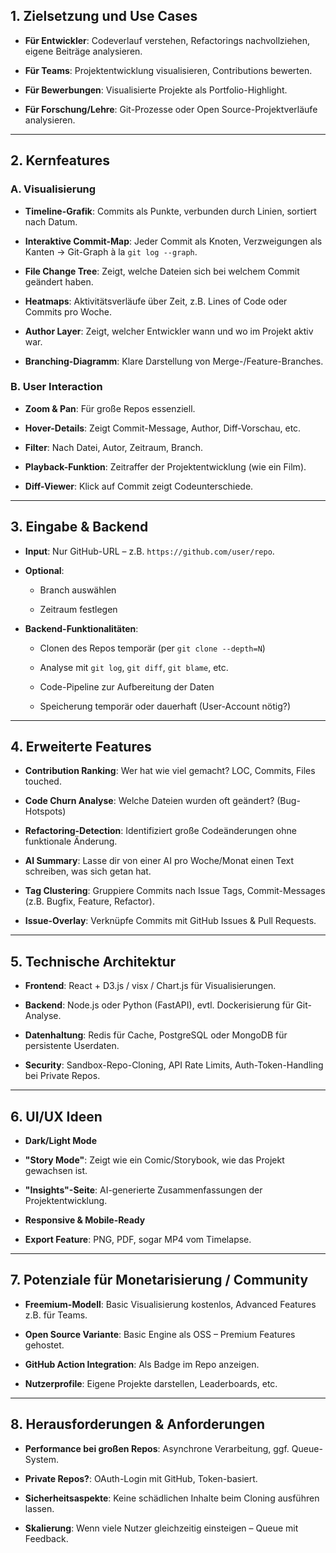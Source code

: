 ## **1. Zielsetzung und Use Cases**

- **Für Entwickler**: Codeverlauf verstehen, Refactorings nachvollziehen, eigene Beiträge analysieren.

- **Für Teams**: Projektentwicklung visualisieren, Contributions bewerten.

- **Für Bewerbungen**: Visualisierte Projekte als Portfolio-Highlight.

- **Für Forschung/Lehre**: Git-Prozesse oder Open Source-Projektverläufe analysieren.

---

## **2. Kernfeatures**

### **A. Visualisierung**

- **Timeline-Grafik**: Commits als Punkte, verbunden durch Linien, sortiert nach Datum.

- **Interaktive Commit-Map**: Jeder Commit als Knoten, Verzweigungen als Kanten → Git-Graph à la `git log --graph`.

- **File Change Tree**: Zeigt, welche Dateien sich bei welchem Commit geändert haben.

- **Heatmaps**: Aktivitätsverläufe über Zeit, z.B. Lines of Code oder Commits pro Woche.

- **Author Layer**: Zeigt, welcher Entwickler wann und wo im Projekt aktiv war.

- **Branching-Diagramm**: Klare Darstellung von Merge-/Feature-Branches.

### **B. User Interaction**

- **Zoom & Pan**: Für große Repos essenziell.

- **Hover-Details**: Zeigt Commit-Message, Author, Diff-Vorschau, etc.

- **Filter**: Nach Datei, Autor, Zeitraum, Branch.

- **Playback-Funktion**: Zeitraffer der Projektentwicklung (wie ein Film).

- **Diff-Viewer**: Klick auf Commit zeigt Codeunterschiede.

---

## **3. Eingabe & Backend**

- **Input**: Nur GitHub-URL – z.B. `https://github.com/user/repo`.

- **Optional**:

  - Branch auswählen

  - Zeitraum festlegen

- **Backend-Funktionalitäten**:

  - Clonen des Repos temporär (per `git clone --depth=N`)

  - Analyse mit `git log`, `git diff`, `git blame`, etc.

  - Code-Pipeline zur Aufbereitung der Daten

  - Speicherung temporär oder dauerhaft (User-Account nötig?)

---

## **4. Erweiterte Features**

- **Contribution Ranking**: Wer hat wie viel gemacht? LOC, Commits, Files touched.

- **Code Churn Analyse**: Welche Dateien wurden oft geändert? (Bug-Hotspots)

- **Refactoring-Detection**: Identifiziert große Codeänderungen ohne funktionale Änderung.

- **AI Summary**: Lasse dir von einer AI pro Woche/Monat einen Text schreiben, was sich getan hat.

- **Tag Clustering**: Gruppiere Commits nach Issue Tags, Commit-Messages (z.B. Bugfix, Feature, Refactor).

- **Issue-Overlay**: Verknüpfe Commits mit GitHub Issues & Pull Requests.

---

## **5. Technische Architektur**

- **Frontend**: React + D3.js / visx / Chart.js für Visualisierungen.

- **Backend**: Node.js oder Python (FastAPI), evtl. Dockerisierung für Git-Analyse.

- **Datenhaltung**: Redis für Cache, PostgreSQL oder MongoDB für persistente Userdaten.

- **Security**: Sandbox-Repo-Cloning, API Rate Limits, Auth-Token-Handling bei Private Repos.

---

## **6. UI/UX Ideen**

- **Dark/Light Mode**

- **"Story Mode"**: Zeigt wie ein Comic/Storybook, wie das Projekt gewachsen ist.

- **"Insights"-Seite**: AI-generierte Zusammenfassungen der Projektentwicklung.

- **Responsive & Mobile-Ready**

- **Export Feature**: PNG, PDF, sogar MP4 vom Timelapse.

---

## **7. Potenziale für Monetarisierung / Community**

- **Freemium-Modell**: Basic Visualisierung kostenlos, Advanced Features z.B. für Teams.

- **Open Source Variante**: Basic Engine als OSS – Premium Features gehostet.

- **GitHub Action Integration**: Als Badge im Repo anzeigen.

- **Nutzerprofile**: Eigene Projekte darstellen, Leaderboards, etc.

---

## **8. Herausforderungen & Anforderungen**

- **Performance bei großen Repos**: Asynchrone Verarbeitung, ggf. Queue-System.

- **Private Repos?**: OAuth-Login mit GitHub, Token-basiert.

- **Sicherheitsaspekte**: Keine schädlichen Inhalte beim Cloning ausführen lassen.

- **Skalierung**: Wenn viele Nutzer gleichzeitig einsteigen – Queue mit Feedback.
